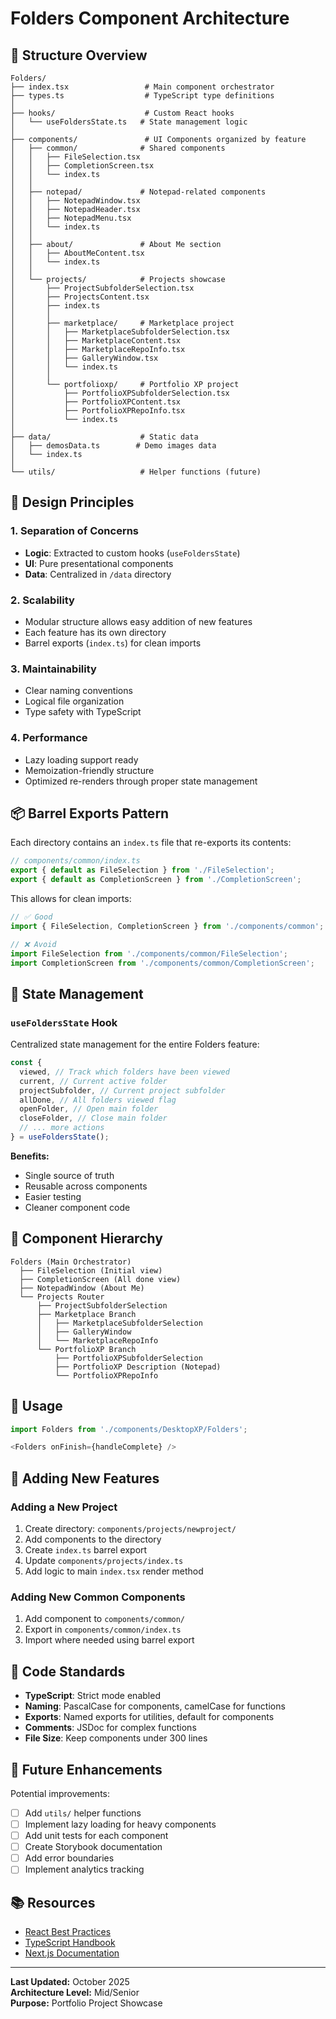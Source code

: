 # Folders Component Architecture

## 📁 Structure Overview

```
Folders/
├── index.tsx                 # Main component orchestrator
├── types.ts                  # TypeScript type definitions
│
├── hooks/                    # Custom React hooks
│   └── useFoldersState.ts   # State management logic
│
├── components/               # UI Components organized by feature
│   ├── common/              # Shared components
│   │   ├── FileSelection.tsx
│   │   ├── CompletionScreen.tsx
│   │   └── index.ts
│   │
│   ├── notepad/             # Notepad-related components
│   │   ├── NotepadWindow.tsx
│   │   ├── NotepadHeader.tsx
│   │   ├── NotepadMenu.tsx
│   │   └── index.ts
│   │
│   ├── about/               # About Me section
│   │   ├── AboutMeContent.tsx
│   │   └── index.ts
│   │
│   └── projects/            # Projects showcase
│       ├── ProjectSubfolderSelection.tsx
│       ├── ProjectsContent.tsx
│       ├── index.ts
│       │
│       ├── marketplace/     # Marketplace project
│       │   ├── MarketplaceSubfolderSelection.tsx
│       │   ├── MarketplaceContent.tsx
│       │   ├── MarketplaceRepoInfo.tsx
│       │   ├── GalleryWindow.tsx
│       │   └── index.ts
│       │
│       └── portfolioxp/     # Portfolio XP project
│           ├── PortfolioXPSubfolderSelection.tsx
│           ├── PortfolioXPContent.tsx
│           ├── PortfolioXPRepoInfo.tsx
│           └── index.ts
│
├── data/                    # Static data
│   ├── demosData.ts        # Demo images data
│   └── index.ts
│
└── utils/                   # Helper functions (future)
```

## 🎯 Design Principles

### 1. **Separation of Concerns**

- **Logic**: Extracted to custom hooks (`useFoldersState`)
- **UI**: Pure presentational components
- **Data**: Centralized in `/data` directory

### 2. **Scalability**

- Modular structure allows easy addition of new features
- Each feature has its own directory
- Barrel exports (`index.ts`) for clean imports

### 3. **Maintainability**

- Clear naming conventions
- Logical file organization
- Type safety with TypeScript

### 4. **Performance**

- Lazy loading support ready
- Memoization-friendly structure
- Optimized re-renders through proper state management

## 📦 Barrel Exports Pattern

Each directory contains an `index.ts` file that re-exports its contents:

```typescript
// components/common/index.ts
export { default as FileSelection } from './FileSelection';
export { default as CompletionScreen } from './CompletionScreen';
```

This allows for clean imports:

```typescript
// ✅ Good
import { FileSelection, CompletionScreen } from './components/common';

// ❌ Avoid
import FileSelection from './components/common/FileSelection';
import CompletionScreen from './components/common/CompletionScreen';
```

## 🔄 State Management

### `useFoldersState` Hook

Centralized state management for the entire Folders feature:

```typescript
const {
  viewed, // Track which folders have been viewed
  current, // Current active folder
  projectSubfolder, // Current project subfolder
  allDone, // All folders viewed flag
  openFolder, // Open main folder
  closeFolder, // Close main folder
  // ... more actions
} = useFoldersState();
```

**Benefits:**

- Single source of truth
- Reusable across components
- Easier testing
- Cleaner component code

## 🧩 Component Hierarchy

```
Folders (Main Orchestrator)
  ├── FileSelection (Initial view)
  ├── CompletionScreen (All done view)
  ├── NotepadWindow (About Me)
  └── Projects Router
      ├── ProjectSubfolderSelection
      ├── Marketplace Branch
      │   ├── MarketplaceSubfolderSelection
      │   ├── GalleryWindow
      │   └── MarketplaceRepoInfo
      └── PortfolioXP Branch
          ├── PortfolioXPSubfolderSelection
          ├── PortfolioXP Description (Notepad)
          └── PortfolioXPRepoInfo
```

## 🚀 Usage

```typescript
import Folders from './components/DesktopXP/Folders';

<Folders onFinish={handleComplete} />
```

## 📝 Adding New Features

### Adding a New Project

1. Create directory: `components/projects/newproject/`
2. Add components to the directory
3. Create `index.ts` barrel export
4. Update `components/projects/index.ts`
5. Add logic to main `index.tsx` render method

### Adding New Common Components

1. Add component to `components/common/`
2. Export in `components/common/index.ts`
3. Import where needed using barrel export

## 🎨 Code Standards

- **TypeScript**: Strict mode enabled
- **Naming**: PascalCase for components, camelCase for functions
- **Exports**: Named exports for utilities, default for components
- **Comments**: JSDoc for complex functions
- **File Size**: Keep components under 300 lines

## 🔧 Future Enhancements

Potential improvements:

- [ ] Add `utils/` helper functions
- [ ] Implement lazy loading for heavy components
- [ ] Add unit tests for each component
- [ ] Create Storybook documentation
- [ ] Add error boundaries
- [ ] Implement analytics tracking

## 📚 Resources

- [React Best Practices](https://react.dev/learn)
- [TypeScript Handbook](https://www.typescriptlang.org/docs/)
- [Next.js Documentation](https://nextjs.org/docs)

---

**Last Updated:** October 2025  
**Architecture Level:** Mid/Senior  
**Purpose:** Portfolio Project Showcase
